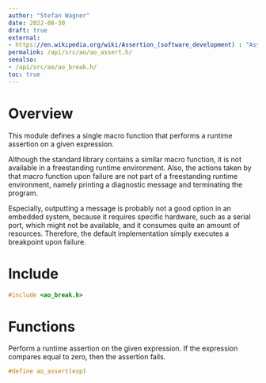 ```yaml
---
author: "Stefan Wagner"
date: 2022-08-30
draft: true
external:
- https://en.wikipedia.org/wiki/Assertion_(software_development) : "Assertion"
permalink: /api/src/ao/ao_assert.h/
seealso:
- /api/src/ao/ao_break.h/
toc: true
---
```


# Overview

This module defines a single macro function that performs a runtime assertion on a given expression.

Although the standard library contains a similar macro function, it is not available in a freestanding runtime environment. Also, the actions taken by that macro function upon failure are not part of a freestanding runtime environment, namely printing a diagnostic message and terminating the program.

Especially, outputting a message is probably not a good option in an embedded system, because it requires specific hardware, such as a serial port, which might not be available, and it consumes quite an amount of resources. Therefore, the default implementation simply executes a breakpoint upon failure.

# Include

```c
#include <ao_break.h>
```

# Functions

Perform a runtime assertion on the given expression. If the expression compares equal to zero, then the assertion fails.

```c
#define ao_assert(exp)
```
